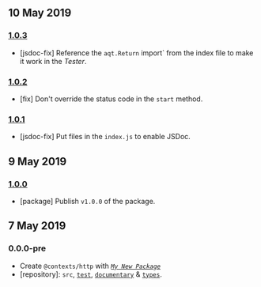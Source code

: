 ## 10 May 2019

### [1.0.3](https://github.com/idiocc/http/compare/v1.0.2...v1.0.3)

- [jsdoc-fix] Reference the `aqt.Return` import` from the index file to make it work in the _Tester_.

### [1.0.2](https://github.com/idiocc/http/compare/v1.0.1...v1.0.2)

- [fix] Don't override the status code in the `start` method.

### [1.0.1](https://github.com/idiocc/http/compare/v1.0.0...v1.0.1)

- [jsdoc-fix] Put files in the `index.js` to enable JSDoc.

## 9 May 2019

### [1.0.0](https://github.com/idiocc/http/compare/v0.0.0-pre...v1.0.0)

- [package] Publish `v1.0.0` of the package.

## 7 May 2019

### 0.0.0-pre

- Create `@contexts/http` with _[`My New Package`](https://mnpjs.org)_
- [repository]: `src`, [`test`](https://contexttesting.com), [`documentary`](https://readme.page) & [`types`](https://typedef.page).